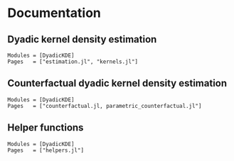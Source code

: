 # Documentation

## Dyadic kernel density estimation

```@autodocs
Modules = [DyadicKDE]
Pages   = ["estimation.jl", "kernels.jl"]
```

## Counterfactual dyadic kernel density estimation

```@autodocs
Modules = [DyadicKDE]
Pages   = ["counterfactual.jl, parametric_counterfactual.jl"]
```

## Helper functions

```@autodocs
Modules = [DyadicKDE]
Pages   = ["helpers.jl"]
```
